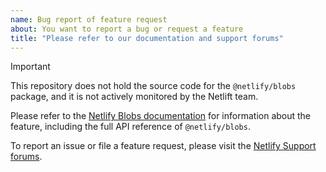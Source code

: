 ```yaml
---
name: Bug report of feature request
about: You want to report a bug or request a feature
title: "Please refer to our documentation and support forums"
---
```


> [!IMPORTANT]  
> This repository does not hold the source code for the `@netlify/blobs` package, and it is not actively monitored by the Netlift team.
>
> Please refer to the [Netlify Blobs documentation](https://docs.netlify.com/blobs/overview/) for information about the feature, including the full API reference of `@netlify/blobs`.
>
> To report an issue or file a feature request, please visit the [Netlify Support forums](https://answers.netlify.com/).
